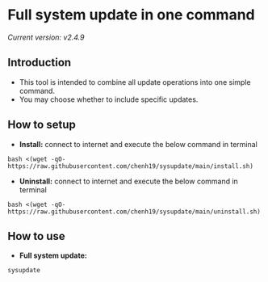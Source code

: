 # Full system update in one command
*Current version: v2.4.9*

## Introduction
- This tool is intended to combine all update operations into one simple command.
- You may choose whether to include specific updates.

## How to setup
- **Install:** connect to internet and execute the below command in terminal
```
bash <(wget -qO- https://raw.githubusercontent.com/chenh19/sysupdate/main/install.sh)
```

- **Uninstall:** connect to internet and execute the below command in terminal  
```
bash <(wget -qO- https://raw.githubusercontent.com/chenh19/sysupdate/main/uninstall.sh)
```

## How to use
- **Full system update:**
```
sysupdate
```
